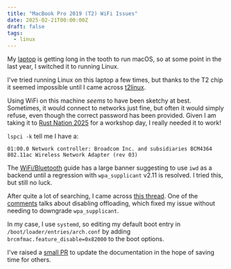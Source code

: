 ```yaml
---
title: "MacBook Pro 2019 (T2) WiFi Issues"
date: 2025-02-21T00:00:00Z
draft: false
tags:
  - linux
---
```


My [laptop](https://support.apple.com/en-us/111997) is getting long in the tooth
to run macOS, so at some point in the last year, I switched it to running Linux.

I've tried running Linux on this laptop a few times, but thanks to the T2 chip
it seemed impossible until I came across [t2linux](https://wiki.t2linux.org/).

Using WiFi on this machine _seems_ to have been sketchy at best. Sometimes, it
would connect to networks just fine, but often it would simply refuse, even
though the correct password has been provided. Given I am taking it to
[Rust Nation 2025](https://www.rustnationuk.com/) for a workshop day, I really
needed it to work!

`lspci -k` tell me I have a:
```text
01:00.0 Network controller: Broadcom Inc. and subsidiaries BCM4364 802.11ac Wireless Network Adapter (rev 03)
```

The [WiFi/Bluetooth](https://wiki.t2linux.org/guides/wifi-bluetooth/) guide
has a large banner suggesting to use `iwd` as a backend until a regression
with `wpa_supplicant` v2.11 is resolved. I tried this, but still no luck.

After quite a lot of searching, I came across [this thread](https://bbs.archlinux.org/viewtopic.php?id=298025).
One of the [comments](https://bbs.archlinux.org/viewtopic.php?pid=2189161#p2189161)
talks about disabling offloading, which fixed my issue without needing to downgrade
`wpa_supplicant`.

In my case, I use `systemd`, so editing my default boot entry in
`/boot/loader/entries/arch.conf` by adding `brcmfmac.feature_disable=0x82000`
to the boot options.

I've raised a [small PR](https://github.com/t2linux/wiki/pull/615) to update the
documentation in the hope of saving time for others.
